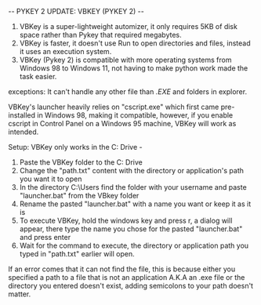 -- PYKEY 2 UPDATE: VBKEY (PYKEY 2) --

1. VBKey is a super-lightweight automizer, it only requires 5KB of disk space rather than Pykey that required megabytes.
2. VBKey is faster, it doesn't use Run to open directories and files, instead it uses an execution system.
3. VBKey (Pykey 2) is compatible with more operating systems from Windows 98 to Windows 11, not having to make python work made the task easier.

exceptions: It can't handle any other file than *.EXE* and folders in explorer.

VBKey's launcher heavily relies on "cscript.exe" which first came pre-installed in Windows 98, making it compatible,
however, if you enable cscript in Control Panel on a Windows 95 machine, VBKey will work as intended.

Setup:
VBKey only works in the C: Drive -

1. Paste the VBKey folder to the C: Drive
2. Change the "path.txt" content with the directory or application's path you want it to open
3. In the directory C:\Users find the folder with your username and paste "launcher.bat" from the VBkey folder
4. Rename the pasted "launcher.bat" with a name you want or keep it as it is
5. To execute VBKey, hold the windows key and press r, a dialog will appear, there type the name you chose for the pasted "launcher.bat" and press enter
6. Wait for the command to execute, the directory or application path you typed in "path.txt" earlier will open.

If an error comes that it can not find the file, this is because either you specified a path to a file that is not an application A.K.A an .exe file
or the directory you entered doesn't exist, adding semicolons to your path doesn't matter.

